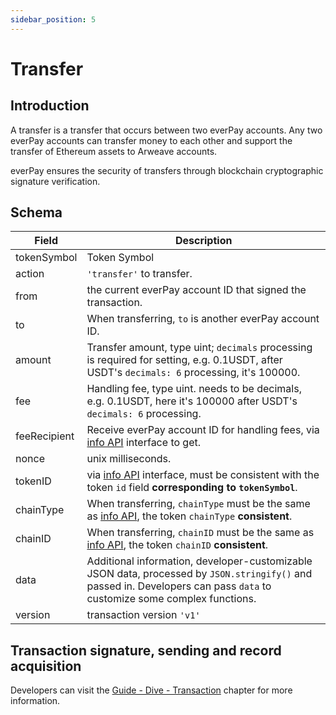 ```yaml
---
sidebar_position: 5
---
```


# Transfer
## Introduction

A transfer is a transfer that occurs between two everPay accounts. Any two everPay accounts can transfer money to each other and support the transfer of Ethereum assets to Arweave accounts.

everPay ensures the security of transfers through blockchain cryptographic signature verification.

## Schema
|Field|Description|
|---|---|
|tokenSymbol|Token Symbol|
|action|`'transfer'` to transfer.|
|from|the current everPay account ID that signed the transaction.|
|to|When transferring, `to` is another everPay account ID.|
|amount|Transfer amount, type uint; `decimals` processing is required for setting, e.g. 0.1USDT, after USDT's `decimals: 6` processing, it's 100000.|
|fee| Handling fee, type uint. needs to be decimals, e.g. 0.1USDT, here it's 100000 after USDT's `decimals: 6` processing. |
|feeRecipient|Receive everPay account ID for handling fees, via [info API](../server-api/basic-api/info) interface to get.|
|nonce|unix milliseconds.|
|tokenID|via [info API](../server-api/basic-api/info) interface, must be consistent with the token `id` field **corresponding to `tokenSymbol`**.|
|chainType|When transferring, `chainType` must be the same as [info API](../server-api/basic-api/info), the token `chainType` **consistent**.|
|chainID|When transferring, `chainID` must be the same as [info API](../server-api/basic-api/info), the token `chainID` **consistent**.|
|data|Additional information, developer-customizable JSON data, processed by `JSON.stringify()` and passed in. Developers can pass `data` to customize some complex functions.|
|version|transaction version `'v1'`|

## Transaction signature, sending and record acquisition
Developers can visit the [Guide - Dive - Transaction](./transaction#messagedata) chapter for more information.
